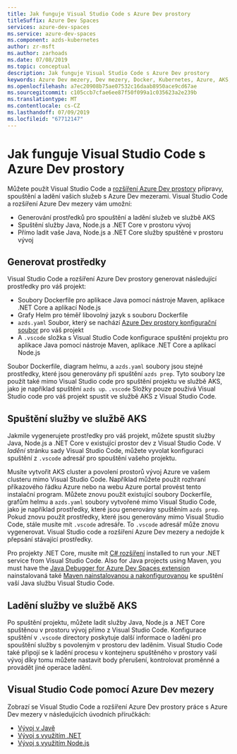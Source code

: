 ```yaml
---
title: Jak funguje Visual Studio Code s Azure Dev prostory
titleSuffix: Azure Dev Spaces
services: azure-dev-spaces
ms.service: azure-dev-spaces
ms.component: azds-kubernetes
author: zr-msft
ms.author: zarhoads
ms.date: 07/08/2019
ms.topic: conceptual
description: Jak funguje Visual Studio Code s Azure Dev prostory
keywords: Azure Dev mezery, Dev mezery, Docker, Kubernetes, Azure, AKS, služby Azure Kubernetes Service, kontejnery
ms.openlocfilehash: a7ec20908b75ae07532c16daab8950ace9cd67ae
ms.sourcegitcommit: c105ccb7cfae6ee87f50f099a1c035623a2e239b
ms.translationtype: MT
ms.contentlocale: cs-CZ
ms.lasthandoff: 07/09/2019
ms.locfileid: "67712147"
---
```

# <a name="how-visual-studio-code-works-with-azure-dev-spaces"></a>Jak funguje Visual Studio Code s Azure Dev prostory

Můžete použít Visual Studio Code a [rozšíření Azure Dev prostory][azds-extension] přípravy, spouštění a ladění vašich služeb s Azure Dev mezerami. Visual Studio Code a rozšíření Azure Dev mezery vám umožní:

* Generování prostředků pro spouštění a ladění služeb ve službě AKS
* Spuštění služby Java, Node.js a .NET Core v prostoru vývoj
* Přímo ladit vaše Java, Node.js a .NET Core služby spuštěné v prostoru vývoj

## <a name="generate-assets"></a>Generovat prostředky

Visual Studio Code a rozšíření Azure Dev prostory generovat následující prostředky pro váš projekt:

* Soubory Dockerfile pro aplikace Java pomocí nástroje Maven, aplikace .NET Core a aplikací Node.js
* Grafy Helm pro téměř libovolný jazyk s souboru Dockerfile
* `azds.yaml` Soubor, který se nachází [Azure Dev prostory konfigurační soubor][azds-yaml] pro váš projekt
* A `.vscode` složka s Visual Studio Code konfigurace spuštění projektu pro aplikace Java pomocí nástroje Maven, aplikace .NET Core a aplikací Node.js

Soubor Dockerfile, diagram helmu, a `azds.yaml` soubory jsou stejné prostředky, které jsou generovány při spuštění `azds prep`. Tyto soubory lze použít také mimo Visual Studio code pro spuštění projektu ve službě AKS, jako je například spuštění `azds up`. `.vscode` Složky pouze používá Visual Studio code pro váš projekt spustit ve službě AKS z Visual Studio Code.

## <a name="run-your-service-in-aks"></a>Spuštění služby ve službě AKS

Jakmile vygenerujete prostředky pro váš projekt, můžete spustit služby Java, Node.js a .NET Core v existující prostor dev z Visual Studio Code. V *ladění* stránku sady Visual Studio Code, můžete vyvolat konfiguraci spuštění z `.vscode` adresář pro spouštění vašeho projektu.

Musíte vytvořit AKS cluster a povolení prostorů vývoj Azure ve vašem clusteru mimo Visual Studio Code. Například můžete použít rozhraní příkazového řádku Azure nebo na webu Azure portal provést tento instalační program. Můžete znovu použít existující soubory Dockerfile, grafům helmu a `azds.yaml` soubory vytvořené mimo Visual Studio Code, jako je například prostředky, které jsou generovány spuštěním `azds prep`. Pokud znovu použít prostředky, které jsou generovány mimo Visual Studio Code, stále musíte mít `.vscode` adresáře. To `.vscode` adresář může znovu vygenerovat. Visual Studio code a rozšíření Azure Dev mezery a nedojde k přepsání stávající prostředky.

Pro projekty .NET Core, musíte mít [ C# rozšíření][csharp-extension] installed to run your .NET service from Visual Studio Code. Also for Java projects using Maven, you must have the [Java Debugger for Azure Dev Spaces extension][java-extension] nainstalovaná také [Maven nainstalovanou a nakonfigurovanou][maven] ke spuštění vaší Java službu Visual Studio Code.

## <a name="debug-your-service-in-aks"></a>Ladění služby ve službě AKS

Po spuštění projektu, můžete ladit služby Java, Node.js a .NET Core spuštěnou v prostoru vývoj přímo z Visual Studio Code. Konfigurace spuštění v `.vscode` directory poskytuje další informace o ladění pro spouštění služby s povoleným v prostoru dev laděním. Visual Studio Code také připojí se k ladění procesu v kontejneru spuštěného v prostory vaší vývoj díky tomu můžete nastavit body přerušení, kontrolovat proměnné a provádět jiné operace ladění.


## <a name="use-visual-studio-code-with-azure-dev-spaces"></a>Visual Studio Code pomocí Azure Dev mezery

Zobrazí se Visual Studio Code a rozšíření Azure Dev prostory práce s Azure Dev mezery v následujících úvodních příručkách:

* [Vývoj v Javě][quickstart-java]
* [Vývoj s využitím .NET][quickstart-netcore]
* [Vývoj s využitím Node.js][quickstart-node]

[azds-extension]: https://marketplace.visualstudio.com/items?itemName=azuredevspaces.azds
[azds-yaml]: how-dev-spaces-works.md#prepare-your-code
[csharp-extension]: https://marketplace.visualstudio.com/items?itemName=ms-vscode.csharp
[java-extension]: https://marketplace.visualstudio.com/items?itemName=vscjava.vscode-java-debugger-azds
[maven]: https://maven.apache.org
[quickstart-java]: quickstart-java.md
[quickstart-netcore]: quickstart-netcore.md
[quickstart-node]: quickstart-nodejs.md